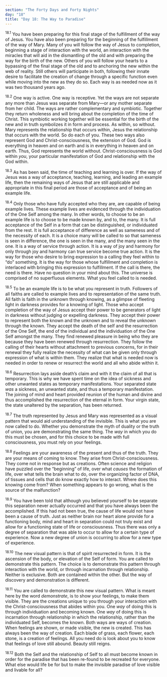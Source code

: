 ```yaml
---
section: "The Forty Days and Forty Nights"
day: "18"
title: "Day 18: The Way to Paradise"
---
```


<sup>18.1</sup> You have been preparing for this final stage of the
fulfillment of the way of Jesus. You have also been preparing for the
beginning of the fulfillment of the way of Mary. Many of you will follow
the way of Jesus to completion, beginning a stage of interaction with
the world, an interaction with the miracles that will aid in the
dismantling of the old and with preparing the way for the birth of the
new. Others of you will follow your hearts to a bypassing of the final
stage of the old and to anchoring the new within the web of reality.
Still others will participate in both, following their innate desire to
facilitate the creation of change through a specific function even while
moving into the new as they do so. Each way is as needed now as it was
two thousand years ago. 

<sup>18.2</sup> One way is active. One way is receptive. Yet the ways
are not separate any more than Jesus was separate from Mary—or any
mother separate from her child. The ways are rather complementary and
symbiotic. Together they return wholeness and will bring about the
completion of the time of Christ. This symbiotic working together will
be essential for the birth of the new and in truth symbolizes it in form
and process. As within, so without. Mary represents the relationship
that occurs within, Jesus the relationship that occurs with the world.
So do each of you. These two ways also represent God and
Christ-consciousness, the extension of God. God is everything in heaven
and on earth and is in everything in heaven and on earth. Thus, God
represents the world without. Christ-consciousness is God within *you*,
your particular manifestation of God and relationship with the God
within. 

<sup>18.3</sup> As has been said, the time of teaching and learning is
over.  If the way of Jesus was a way of acceptance, teaching, learning,
and leading an example life, then the remaining ways of Jesus that are
still applicable and appropriate in this final period are those of
acceptance and of being an example life. 

<sup>18.4</sup> Only those who have fully accepted who they are, are
capable of being example lives. These example lives are evidenced
through the individuation of the One Self among the many. In other
words, to choose to be an example life is to choose to be made known by,
and to, the many. It is full acceptance of the Self in a form that can
be distinguished, or individuated from the rest. It is full acceptance
of difference as well as sameness and of the necessity of each. It is a
choice many will be called to so that sameness is seen in difference,
the one is seen in the many, and the many seen in the one.  It is a way
of service through action. It is a way of joy and harmony for only
through joy and harmony can true service become true action. It is the
way for those who desire to bring expression to a calling they feel
within to “do” something. It is the way for those whose fulfillment and
completion is interlaced with bringing this expression to fulfillment.
If the call is there, the need is there. Have no question in your mind
about this. The universe is comprised of no superfluous elements. What
you feel called to is needed. 

<sup>18.5</sup> To be an example life is to be what you represent in
truth.  Followers of all faiths are called to example lives and to
representation of the same truth. All faith is faith in the unknown
through knowing, as a glimpse of fleeting light in darkness provides for
a knowing of light. Those who accept completion of the way of Jesus
accept their power to be generators of light in darkness without judging
or expelling darkness. They accept their power to represent both the
known and the unknown and to reveal the unknown through the known. They
accept the death of the self and the resurrection of the One Self, the
end of the individual and the individuation of the One Self amongst the
many. They find renewed pleasure in being who they are because they have
been renewed through resurrection. They follow the calling of their
hearts without attachment to previous concerns, for in their renewal
they fully realize the necessity of what can be given only through
expression of what is within them. They realize that what is needed now
is needed in order to renew or resurrect the world and all who abide
within it. 

<sup>18.6</sup> Resurrection lays aside death’s claim and with it the
claim of all that is temporary.  This is why we have spent time on the
idea of sickness and other unwanted states as temporary manifestations.
Your separated state *was* a sickness, an unwanted state, and thus a
temporary manifestation. The joining of mind and heart provided reunion
of the human and divine and thus accomplished the resurrection of the
eternal in form. Your virgin state, the state unaltered by the
separation, has been returned. 

<sup>18.7</sup> The truth represented by Jesus and Mary was represented
as a visual pattern that would aid understanding of the invisible. This
is what you are now called to do. Whether you demonstrate the myth of
duality or the truth of union, you are demonstrating the same thing. The
*way* in which you do this must be chosen, and for this choice to be
made with full consciousness, you must rely on your feelings. 

<sup>18.8</sup> Feelings are your awareness of the present and thus of
the truth.  They are your means of coming to know. They arise from
Christ-consciousness. They come not in response but as creations. Often
science and religion have puzzled over the “beginning” of life, over
what *causes* the formation of life, over what tells the brain what to
do, over the organizing factor of DNA, of tissues and cells that do know
exactly how to interact. Where does this knowing come from? When
something appears to go wrong, what is the source of the malfunction? 

<sup>18.9</sup> You have been told that although you believed yourself
to be separate this separation never actually occurred and that you have
always been the accomplished. If this had not been true, the cause of
life would not have been a cause of truth. Just as neither brain nor
heart alone provide for a functioning body, mind and heart in separation
could not truly exist and allow for a functioning state of life or
consciousness. Thus there was only a degree of separation that was able
to occur to allow for a certain type of experience. Now a new degree of
union is occurring to allow for a new type of experience. 

<sup>18.10</sup> The new visual pattern is that of spirit resurrected in
form. It is the ascension of the body, or elevation of the Self of form.
You are called to demonstrate this pattern. The choice is to demonstrate
this pattern through interaction with the world, or through incarnation
through relationship. Neither is exclusive. Both are contained within
the other. But the way of discovery and demonstration is different. 

<sup>18.11</sup> You are called to demonstrate this new visual pattern.
What is meant here by the word *demonstrate*, is to show your feelings,
to make them visible. They are the creations unique to you through your
interaction with the Christ-consciousness that abides within you. One
*way* of doing this is through individuation and becoming known. One
*way* of doing this is incarnation through relationship in which the
relationship, rather than the individuated Self, becomes the known. Both
ways are ways of creation. When feelings are shown, or made visible, the
new is created. This has always been the way of creation.  Each blade of
grass, each flower, each stone, is a creation of feelings.  All you need
do is look about you to know that feelings of love still abound. Beauty
still reigns. 

<sup>18.12</sup> Both the Self and the relationship of Self to all must
become known in order for the paradise that has been re-found to be
recreated for everyone. What else would life be for but to make the
invisible paradise of love visible and livable for all?

